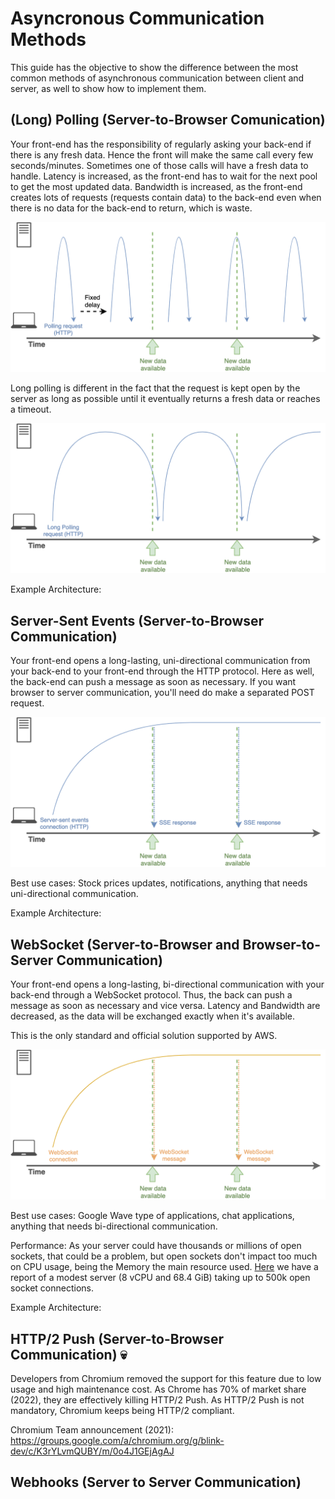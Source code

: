 # Asyncronous Communication Methods
This guide has the objective to show the difference between the most common methods of asynchronous communication between client and server, as well to show how to implement them.

## (Long) Polling (Server-to-Browser Comunication)

Your front-end has the responsibility of regularly asking your back-end if there is any fresh data. Hence the front will make the same call every few seconds/minutes. Sometimes one of those calls will have a fresh data to handle. Latency is increased, as the front-end has to wait for the next pool to get the most updated data. Bandwidth is increased, as the front-end creates lots of requests (requests contain data) to the back-end even when there is no data for the back-end to return, which is waste.

![1](./polling/images/1.png)

Long polling is different in the fact that the request is kept open by the server as long as possible until it eventually returns a fresh data or reaches a timeout.

![2](./polling/images/2.png)

Example Architecture:

## Server-Sent Events (Server-to-Browser Communication)

Your front-end opens a long-lasting, uni-directional communication from your back-end to your front-end through the HTTP protocol. Here as well, the back-end can push a message as soon as necessary. If you want browser to server communication, you'll need do make a separated POST request.

![1](./server-sent-events/images/1.png)

Best use cases: Stock prices updates, notifications, anything that needs uni-directional communication.

Example Architecture:

## WebSocket (Server-to-Browser and Browser-to-Server Communication)

Your front-end opens a long-lasting, bi-directional communication with your back-end through a WebSocket protocol. Thus, the back can push a message as soon as necessary and vice versa. Latency and Bandwidth are decreased, as the data will be exchanged exactly when it's available.

This is the only standard and official solution supported by AWS.

![1](./websocket/images/1.png)

Best use cases: Google Wave type of applications, chat applications, anything that needs bi-directional communication.

Performance: As your server could have thousands or millions of open sockets, that could be a problem, but open sockets don't impact too much on CPU usage, being the Memory the main resource used. [Here](https://stackoverflow.com/questions/17448061/how-many-system-resources-will-be-held-for-keeping-1-000-000-websocket-open) we have a report of a modest server (8 vCPU and 68.4 GiB) taking up to 500k open socket connections.

Example Architecture:

## HTTP/2 Push (Server-to-Browser Communication) :skull:	

Developers from Chromium removed the support for this feature due to low usage and high maintenance cost. As Chrome has 70% of market share (2022), they are effectively killing HTTP/2 Push. As HTTP/2 Push is not mandatory, Chromium keeps being HTTP/2 compliant.

Chromium Team announcement (2021): https://groups.google.com/a/chromium.org/g/blink-dev/c/K3rYLvmQUBY/m/0o4J1GEjAgAJ

## Webhooks (Server to Server Communication)
